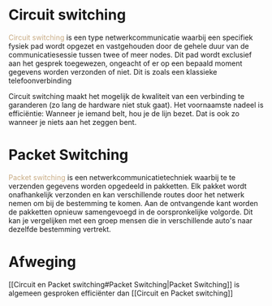 # Circuit switching
<span style="color:#c8ab83;">Circuit switching</span> is een type netwerkcommunicatie waarbij een specifiek fysiek pad wordt opgezet en vastgehouden door de gehele duur van de communicatiesessie tussen twee of meer nodes. Dit pad wordt exclusief aan het gesprek toegewezen, ongeacht of er op een bepaald moment gegevens worden verzonden of niet. Dit is zoals een klassieke telefoonverbinding

Circuit switching maakt het mogelijk de kwaliteit van een verbinding te garanderen (zo lang de hardware niet stuk gaat). Het voornaamste nadeel is efficiëntie: Wanneer je iemand belt, hou je de lijn bezet. Dat is ook zo wanneer je niets aan het zeggen bent.

# Packet Switching
<span style="color:#c8ab83;">Packet switching</span> is een netwerkcommunicatietechniek waarbij te te verzenden gegevens worden opgedeeld in pakketten.  Elk pakket wordt onafhankelijk verzonden en kan verschillende routes door het netwerk nemen om bij de bestemming te komen.  Aan de ontvangende kant worden de pakketten opnieuw samengevoegd in de oorspronkelijke volgorde. Dit kan je vergelijken met een groep mensen die in verschillende auto's naar dezelfde bestemming vertrekt.

# Afweging
[[Circuit en Packet switching#Packet Switching|Packet Switching]] is algemeen gesproken efficiënter dan [[Circuit en Packet switching]]